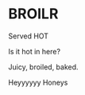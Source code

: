BROILR
======

Served HOT

Is it hot in here?

<Add any project info here.>
Juicy, broiled, baked.

Heyyyyyy Honeys